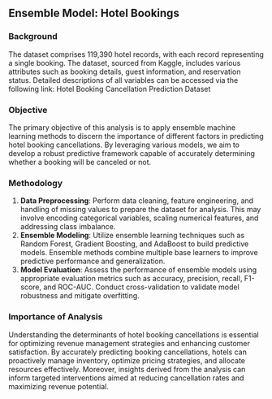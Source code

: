 ## Ensemble Model: Hotel Bookings

### Background
The dataset comprises 119,390 hotel records, with each record representing a single booking. The dataset, sourced from Kaggle, includes various attributes such as booking details, guest information, and reservation status. Detailed descriptions of all variables can be accessed via the following link: Hotel Booking Cancellation Prediction Dataset

### Objective
The primary objective of this analysis is to apply ensemble machine learning methods to discern the importance of different factors in predicting hotel booking cancellations. By leveraging various models, we aim to develop a robust predictive framework capable of accurately determining whether a booking will be canceled or not.

### Methodology
1. **Data Preprocessing**: Perform data cleaning, feature engineering, and handling of missing values to prepare the dataset for analysis. This may involve encoding categorical variables, scaling numerical features, and addressing class imbalance.
2. **Ensemble Modeling**: Utilize ensemble learning techniques such as Random Forest, Gradient Boosting, and AdaBoost to build predictive models. Ensemble methods combine multiple base learners to improve predictive performance and generalization.
3. **Model Evaluation**: Assess the performance of ensemble models using appropriate evaluation metrics such as accuracy, precision, recall, F1-score, and ROC-AUC. Conduct cross-validation to validate model robustness and mitigate overfitting.

### Importance of Analysis
Understanding the determinants of hotel booking cancellations is essential for optimizing revenue management strategies and enhancing customer satisfaction. By accurately predicting booking cancellations, hotels can proactively manage inventory, optimize pricing strategies, and allocate resources effectively. Moreover, insights derived from the analysis can inform targeted interventions aimed at reducing cancellation rates and maximizing revenue potential.
